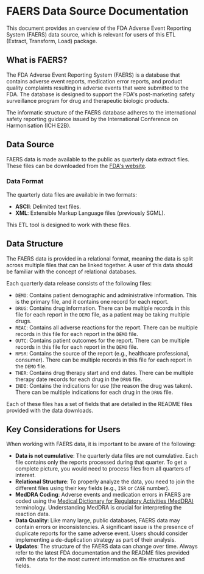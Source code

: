 # FAERS Data Source Documentation

This document provides an overview of the FDA Adverse Event Reporting System (FAERS) data source, which is relevant for users of this ETL (Extract, Transform, Load) package.

## What is FAERS?

The FDA Adverse Event Reporting System (FAERS) is a database that contains adverse event reports, medication error reports, and product quality complaints resulting in adverse events that were submitted to the FDA. The database is designed to support the FDA's post-marketing safety surveillance program for drug and therapeutic biologic products.

The informatic structure of the FAERS database adheres to the international safety reporting guidance issued by the International Conference on Harmonisation (ICH E2B).

## Data Source

FAERS data is made available to the public as quarterly data extract files. These files can be downloaded from the [FDA's website](https://fis.fda.gov/extensions/FPD-QDE-FAERS/FPD-QDE-FAERS.html).

### Data Format

The quarterly data files are available in two formats:
*   **ASCII**: Delimited text files.
*   **XML**: Extensible Markup Language files (previously SGML).

This ETL tool is designed to work with these files.

## Data Structure

The FAERS data is provided in a relational format, meaning the data is split across multiple files that can be linked together. A user of this data should be familiar with the concept of relational databases.

Each quarterly data release consists of the following files:

*   `DEMO`: Contains patient demographic and administrative information. This is the primary file, and it contains one record for each report.
*   `DRUG`: Contains drug information. There can be multiple records in this file for each report in the `DEMO` file, as a patient may be taking multiple drugs.
*   `REAC`: Contains all adverse reactions for the report. There can be multiple records in this file for each report in the `DEMO` file.
*   `OUTC`: Contains patient outcomes for the report. There can be multiple records in this file for each report in the `DEMO` file.
*   `RPSR`: Contains the source of the report (e.g., healthcare professional, consumer). There can be multiple records in this file for each report in the `DEMO` file.
*   `THER`: Contains drug therapy start and end dates. There can be multiple therapy date records for each drug in the `DRUG` file.
*   `INDI`: Contains the indications for use (the reason the drug was taken). There can be multiple indications for each drug in the `DRUG` file.

Each of these files has a set of fields that are detailed in the README files provided with the data downloads.

## Key Considerations for Users

When working with FAERS data, it is important to be aware of the following:

*   **Data is not cumulative**: The quarterly data files are not cumulative. Each file contains only the reports processed during that quarter. To get a complete picture, you would need to process files from all quarters of interest.
*   **Relational Structure**: To properly analyze the data, you need to join the different files using their key fields (e.g., `ISR` or `CASE` number).
*   **MedDRA Coding**: Adverse events and medication errors in FAERS are coded using the [Medical Dictionary for Regulatory Activities (MedDRA)](https://www.meddra.org/) terminology. Understanding MedDRA is crucial for interpreting the reaction data.
*   **Data Quality**: Like many large, public databases, FAERS data may contain errors or inconsistencies. A significant issue is the presence of duplicate reports for the same adverse event. Users should consider implementing a de-duplication strategy as part of their analysis.
*   **Updates**: The structure of the FAERS data can change over time. Always refer to the latest FDA documentation and the README files provided with the data for the most current information on file structures and fields.

